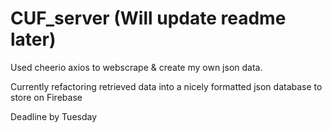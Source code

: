 # CUF_server (Will update readme later)

Used cheerio axios to webscrape & create my own json data.

Currently refactoring retrieved data into a nicely formatted json database 
to store on Firebase

Deadline by Tuesday 